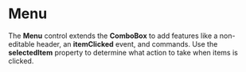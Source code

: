 Menu
====

The **Menu** control extends the **ComboBox** to add features like a non-editable header, an **itemClicked** event, and commands. Use the **selectedItem** property to determine what action to take when items is clicked.